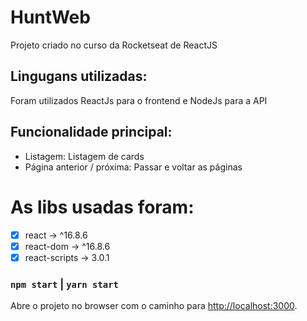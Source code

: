 # HuntWeb 

Projeto criado no curso da Rocketseat de ReactJS

## Lingugans utilizadas:

Foram utilizados ReactJs para o frontend e NodeJs para a API

## Funcionalidade principal:

- Listagem: Listagem de cards
- Página anterior / próxima: Passar e voltar as páginas

# As libs usadas foram:

- [x] react -> ^16.8.6
- [x] react-dom -> ^16.8.6
- [x] react-scripts -> 3.0.1

### `npm start` | `yarn start`

Abre o projeto no browser com o caminho para [http://localhost:3000](http://localhost:3000).
